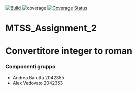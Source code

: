 [![Build](https://github.com/Barutta02/MTSS_Assignment_2/actions/workflows/build.yml/badge.svg)](https://github.com/Barutta02/MTSS_Assignment_2/actions/workflows/build.yml)
![coverage](.github/badges/jacoco.svg)
[![Coverage Status](https://coveralls.io/repos/github/Barutta02/MTSS_Assignment_2/badge.svg?branch=main)](https://coveralls.io/github/Barutta02/MTSS_Assignment_2?branch=main)


# MTSS_Assignment_2
# Convertitore integer to roman

### Componenti gruppo
- Andrea Barutta 2042355
- Alex Vedovato 2042353